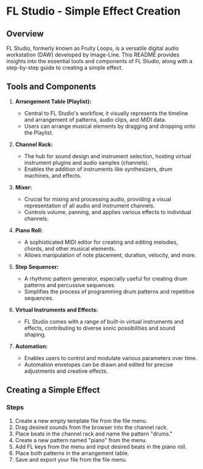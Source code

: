 # FL Studio - Simple Effect Creation

## Overview

FL Studio, formerly known as Fruity Loops, is a versatile digital audio workstation (DAW) developed by Image-Line. This README provides insights into the essential tools and components of FL Studio, along with a step-by-step guide to creating a simple effect.

## Tools and Components

1. **Arrangement Table (Playlist):**

   - Central to FL Studio's workflow, it visually represents the timeline and arrangement of patterns, audio clips, and MIDI data.
   - Users can arrange musical elements by dragging and dropping onto the Playlist.

2. **Channel Rack:**

   - The hub for sound design and instrument selection, hosting virtual instrument plugins and audio samples (channels).
   - Enables the addition of instruments like synthesizers, drum machines, and effects.

3. **Mixer:**

   - Crucial for mixing and processing audio, providing a visual representation of all audio and instrument channels.
   - Controls volume, panning, and applies various effects to individual channels.

4. **Piano Roll:**

   - A sophisticated MIDI editor for creating and editing melodies, chords, and other musical elements.
   - Allows manipulation of note placement, duration, velocity, and more.

5. **Step Sequencer:**

   - A rhythmic pattern generator, especially useful for creating drum patterns and percussive sequences.
   - Simplifies the process of programming drum patterns and repetitive sequences.

6. **Virtual Instruments and Effects:**

   - FL Studio comes with a range of built-in virtual instruments and effects, contributing to diverse sonic possibilities and sound shaping.

7. **Automation:**
   - Enables users to control and modulate various parameters over time.
   - Automation envelopes can be drawn and edited for precise adjustments and creative effects.

## Creating a Simple Effect

### Steps

1. Create a new empty template file from the file menu.
2. Drag desired sounds from the browser into the channel rack.
3. Place beats in the channel rack and name the pattern "drums."
4. Create a new pattern named "piano" from the menu.
5. Add FL keys from the menu and input desired beats in the piano roll.
6. Place both patterns in the arrangement table.
7. Save and export your file from the file menu.
